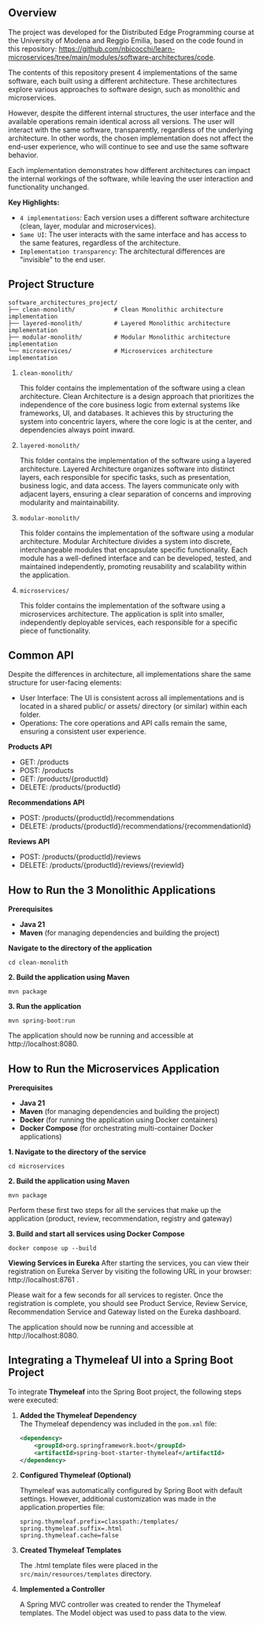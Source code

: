 ## Overview

The project was developed for the Distributed Edge Programming course at the University of Modena and Reggio Emilia, based on the code found in this repository: https://github.com/nbicocchi/learn-microservices/tree/main/modules/software-architectures/code.

The contents of this repository present 4 implementations of the same software, each built using a different architecture.
These architectures explore various approaches to software design, such as monolithic and microservices.

However, despite the different internal structures, the user interface and the available operations remain identical across all versions.
The user will interact with the same software, transparently, regardless of the underlying architecture.
In other words, the chosen implementation does not affect the end-user experience, who will continue to see and use the same software behavior.

Each implementation demonstrates how different architectures can impact the internal workings of the software, while leaving the user interaction and functionality unchanged.

**Key Highlights:**

- `4 implementations`: Each version uses a different software architecture (clean, layer, modular and microservices).
- `Same UI`: The user interacts with the same interface and has access to the same features, regardless of the architecture.
- `Implementation transparency`: The architectural differences are "invisible" to the end user.

## Project Structure

```
software_architectures_project/
├── clean-monolith/           # Clean Monolithic architecture implementation
├── layered-monolith/         # Layered Monolithic architecture implementation
├── modular-monolith/         # Modular Monolithic architecture implementation
└── microservices/            # Microservices architecture implementation
```

1. `clean-monolith/`

   This folder contains the implementation of the software using a clean architecture.
   Clean Architecture is a design approach that prioritizes the independence of the core business logic from external systems like frameworks, UI, and databases. It achieves this by structuring the system into concentric layers, where the core logic is at the center, and dependencies always point inward.

2. `layered-monolith/`

   This folder contains the implementation of the software using a layered architecture.
   Layered Architecture organizes software into distinct layers, each responsible for specific tasks, such as presentation, business logic, and data access. The layers communicate only with adjacent layers, ensuring a clear separation of concerns and improving modularity and maintainability.

3. `modular-monolith/`

   This folder contains the implementation of the software using a modular architecture.
   Modular Architecture divides a system into discrete, interchangeable modules that encapsulate specific functionality.
   Each module has a well-defined interface and can be developed, tested, and maintained independently, promoting reusability and scalability within the application.

4. `microservices/`

   This folder contains the implementation of the software using a microservices architecture. The application is split into smaller, independently deployable services, each responsible for a specific piece of functionality.


## Common API
Despite the differences in architecture, all implementations share the same structure for user-facing elements:

- User Interface: The UI is consistent across all implementations and is located in a shared public/ or assets/ directory (or similar) within each folder.
- Operations: The core operations and API calls remain the same, ensuring a consistent user experience.

**Products API**

- GET: /products
- POST: /products
- GET: /products/{productId}
- DELETE: /products/{productId}

**Recommendations API**

- POST: /products/{productId}/recommendations
- DELETE: /products/{productId}/recommendations/{recommendationId}

**Reviews API**

- POST: /products/{productId}/reviews
- DELETE: /products/{productId}/reviews/{reviewId}

## How to Run the 3 Monolithic Applications

**Prerequisites**

- **Java 21**
- **Maven** (for managing dependencies and building the project)

**Navigate to the directory of the application**

```
cd clean-monolith
```

**2. Build the application using Maven**

```
mvn package
```

**3. Run the application**

```
mvn spring-boot:run
```

The application should now be running and accessible at http://localhost:8080.

## How to Run the Microservices Application

**Prerequisites**

- **Java 21**
- **Maven** (for managing dependencies and building the project)
- **Docker** (for running the application using Docker containers)
- **Docker Compose** (for orchestrating multi-container Docker applications)

**1. Navigate to the directory of the service**

```
cd microservices
```

**2. Build the application using Maven**

```
mvn package
```

Perform these first two steps for all the services that make up the application (product, review, recommendation, registry and gateway)

**3. Build and start all services using Docker Compose**

```
docker compose up --build
```

**Viewing Services in Eureka**
After starting the services, you can view their registration on Eureka Server by visiting the following URL in your browser: http://localhost:8761 .

Please wait for a few seconds for all services to register. Once the registration is complete, you should see Product Service, Review Service, Recommendation Service and Gateway listed on the Eureka dashboard.

The application should now be running and accessible at http://localhost:8080.

## Integrating a Thymeleaf UI into a Spring Boot Project

To integrate **Thymeleaf** into the Spring Boot project, the following steps were executed:

1. **Added the Thymeleaf Dependency**  
   The Thymeleaf dependency was included in the `pom.xml` file:
   ```xml
   <dependency>
       <groupId>org.springframework.boot</groupId>
       <artifactId>spring-boot-starter-thymeleaf</artifactId>
   </dependency>
    ```
2. **Configured Thymeleaf (Optional)**

   Thymeleaf was automatically configured by Spring Boot with default settings. However, additional customization was made in the application.properties file:
    ```
    spring.thymeleaf.prefix=classpath:/templates/
    spring.thymeleaf.suffix=.html
    spring.thymeleaf.cache=false
    ```
3. **Created Thymeleaf Templates**

   The .html template files were placed in the `src/main/resources/templates` directory.


4. **Implemented a Controller**

   A Spring MVC controller was created to render the Thymeleaf templates. The Model object was used to pass data to the view.